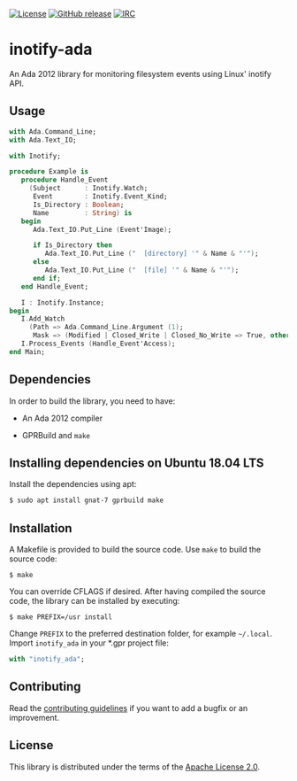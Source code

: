 [![License](https://img.shields.io/github/license/onox/inotify-ada.svg?color=blue)](https://github.com/onox/inotify-ada/blob/master/LICENSE)
[![GitHub release](https://img.shields.io/github/release/onox/inotify-ada.svg)](https://github.com/onox/inotify-ada/releases/latest)
[![IRC](https://img.shields.io/badge/IRC-%23ada%20on%20freenode-orange.svg)](https://webchat.freenode.net/?channels=ada)

# inotify-ada

An Ada 2012 library for monitoring filesystem events using Linux' inotify API.

## Usage

```ada
with Ada.Command_Line;
with Ada.Text_IO;

with Inotify;

procedure Example is
   procedure Handle_Event
     (Subject      : Inotify.Watch;
      Event        : Inotify.Event_Kind;
      Is_Directory : Boolean;
      Name         : String) is
   begin
      Ada.Text_IO.Put_Line (Event'Image);

      if Is_Directory then
         Ada.Text_IO.Put_Line ("  [directory] '" & Name & "'");
      else
         Ada.Text_IO.Put_Line ("  [file] '" & Name & "'");
      end if;
   end Handle_Event;

   I : Inotify.Instance;
begin
   I.Add_Watch
     (Path => Ada.Command_Line.Argument (1);
      Mask => (Modified | Closed_Write | Closed_No_Write => True, others => False));
   I.Process_Events (Handle_Event'Access);
end Main;
```

## Dependencies

In order to build the library, you need to have:

 * An Ada 2012 compiler

 * GPRBuild and `make`

## Installing dependencies on Ubuntu 18.04 LTS

Install the dependencies using apt:

```sh
$ sudo apt install gnat-7 gprbuild make
```

## Installation

A Makefile is provided to build the source code. Use `make` to build
the source code:

```
$ make
```

You can override CFLAGS if desired. After having compiled the source code,
the library can be installed by executing:

```
$ make PREFIX=/usr install
```

Change `PREFIX` to the preferred destination folder, for example `~/.local`.
Import `inotify_ada` in your \*.gpr project file:

```ada
with "inotify_ada";
```

## Contributing

Read the [contributing guidelines][url-contributing] if you want to add
a bugfix or an improvement.

## License

This library is distributed under the terms of the [Apache License 2.0][url-apache].

  [url-contributing]: /CONTRIBUTING.md
  [url-apache]: https://opensource.org/licenses/Apache-2.0
